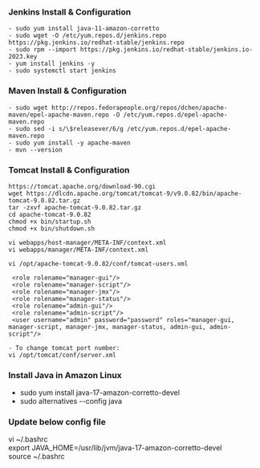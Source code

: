 ### Jenkins Install & Configuration  
```
- sudo yum install java-11-amazon-corretto  
- sudo wget -O /etc/yum.repos.d/jenkins.repo https://pkg.jenkins.io/redhat-stable/jenkins.repo  
- sudo rpm --import https://pkg.jenkins.io/redhat-stable/jenkins.io-2023.key  
- yum install jenkins -y  
- sudo systemctl start jenkins  
```

### Maven Install & Configuration  
```
- sudo wget http://repos.fedorapeople.org/repos/dchen/apache-maven/epel-apache-maven.repo -O /etc/yum.repos.d/epel-apache-maven.repo  
- sudo sed -i s/\$releasever/6/g /etc/yum.repos.d/epel-apache-maven.repo  
- sudo yum install -y apache-maven  
- mvn --version  
```

### Tomcat Install & Configuration
```
https://tomcat.apache.org/download-90.cgi  
wget https://dlcdn.apache.org/tomcat/tomcat-9/v9.0.82/bin/apache-tomcat-9.0.82.tar.gz  
tar -zxvf apache-tomcat-9.0.82.tar.gz  
cd apache-tomcat-9.0.82  
chmod +x bin/startup.sh  
chmod +x bin/shutdown.sh  

vi webapps/host-manager/META-INF/context.xml  
vi webapps/manager/META-INF/context.xml  

vi /opt/apache-tomcat-9.0.82/conf/tomcat-users.xml  

 <role rolename="manager-gui"/>  
 <role rolename="manager-script"/>  
 <role rolename="manager-jmx"/>  
 <role rolename="manager-status"/>  
 <role rolename="admin-gui"/>  
 <role rolename="admin-script"/>  
 <user username="admin" password="password" roles="manager-gui, manager-script, manager-jmx, manager-status, admin-gui, admin-script"/>  

- To change tomcat port number:  
vi /opt/tomcat/conf/server.xml  
```

### Install Java in Amazon Linux  
- sudo yum install java-17-amazon-corretto-devel  
- sudo alternatives --config java   

### Update below config file  
vi ~/.bashrc  
export JAVA_HOME=/usr/lib/jvm/java-17-amazon-corretto-devel  
source ~/.bashrc  
 
